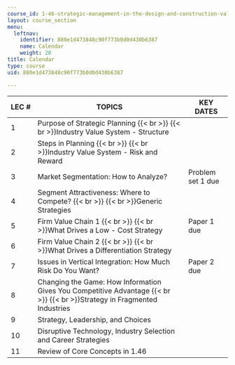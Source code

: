 ```yaml
---
course_id: 1-46-strategic-management-in-the-design-and-construction-value-chain-fall-2003
layout: course_section
menu:
  leftnav:
    identifier: 880e1d473848c90f773b0d0d430b6387
    name: Calendar
    weight: 20
title: Calendar
type: course
uid: 880e1d473848c90f773b0d0d430b6387

---
```


| LEC # | TOPICS | KEY DATES |
| --- | --- | --- |
| 1 | Purpose of Strategic Planning  {{< br >}}  {{< br >}}Industry Value System - Structure | &nbsp; |
| 2 | Steps in Planning  {{< br >}}  {{< br >}}Industry Value System - Risk and Reward | &nbsp; |
| 3 | Market Segmentation: How to Analyze? | Problem set 1 due |
| 4 | Segment Attractiveness: Where to Compete?  {{< br >}}  {{< br >}}Generic Strategies | &nbsp; |
| 5 | Firm Value Chain 1  {{< br >}}  {{< br >}}What Drives a Low - Cost Strategy | Paper 1 due |
| 6 | Firm Value Chain 2  {{< br >}}  {{< br >}}What Drives a Differentiation Strategy | &nbsp; |
| 7 | Issues in Vertical Integration: How Much Risk Do You Want? | Paper 2 due |
| 8 | Changing the Game: How Information Gives You Competitive Advantage  {{< br >}}  {{< br >}}Strategy in Fragmented Industries | &nbsp; |
| 9 | Strategy, Leadership, and Choices | &nbsp; |
| 10 | Disruptive Technology, Industry Selection and Career Strategies | &nbsp; |
| 11 | Review of Core Concepts in 1.46 |